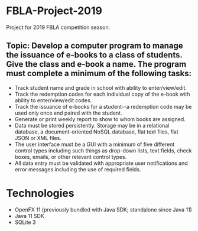 # FBLA-Project-2019
Project for 2019 FBLA competition season.

## Topic: Develop a computer program to manage the issuance of e-books to a class of students. Give the class and e-book a name. The program must complete a minimum of the following tasks:
- Track student name and grade in school with ability to enter/view/edit.
- Track the redemption codes for each individual copy of the e-book with ability to enter/view/edit codes.
- Track the issuance of e-books for a student--a redemption code may be used only once and paired with the student.
- Generate or print weekly report to show to whom books are assigned.
- Data must be stored persistently. Storage may be in a relational database, a document-oriented NoSQL database, flat text files, flat JSON or XML files.
- The user interface must be a GUI with a minimum of five different control types including such things as drop-down lists, text fields, check boxes, emails, or other relevant control types.
- All data entry must be validated with appropriate user notifications and error messages including the use of required fields.

# Technologies
- OpenFX 11 (previously bundled with Java SDK; standalone since Java 11)
- Java 11 SDK
- SQLite 3
